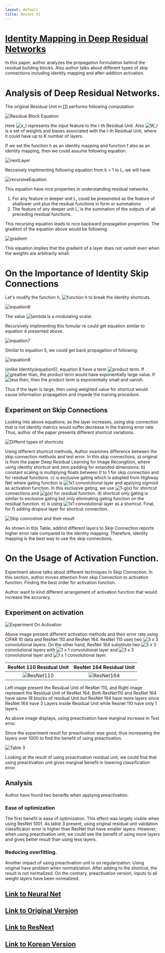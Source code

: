 ```yaml
---
layout: default
title: Resnet V2
---
```


# [Identity Mapping in Deep Residual Networks](https://arxiv.org/pdf/1603.05027.pdf)

In this paper, author analyzes the propagation formulation behind the residual building blocks. Also author talks about different types of skip connections including identity mapping and after-addition activation.

# Analysis of Deep Residual Networks.

The original Residual Unit in [\[1\]](https://arxiv.org/pdf/1512.03385.pdf) performs following computation

![Residual Block Equation](/assets/images/ToNN/resnet/v2/residualblockequation.PNG)

Here ![x_l](https://latex.codecogs.com/svg.image?x_l) represents the input feature to the l-th Residual Unit. Also ![W_l](https://latex.codecogs.com/svg.image?W_l) is a set of weights and biases associated with the l-th Residual Unit, where it could have up to K number of layers.

If we set the function h as an identity mapping and function f also as an identity mapping, then we could assume following equation.

![nextLayer](/assets/images/ToNN/resnet/v2/nextLayer.png)

Recusively implimenting following equation from k = 1 to L, we will have:

![recursiveEquation](/assets/images/ToNN/resnet/v2/recursiveEquation.png)

This equation have nice properties in understanding residual networks.

1. For any feature in deeper unit L, could be preseneted as the feature of shallower unit plus the resdual functions in form or summations
2. The feature of any deeper unit L, is the summation of the outputs of all preceding residual functions.

This recursing equation leads to nice backward propagation properties. The gradient of the equation above would be following.

![gradient](/assets/images/ToNN/resnet/v2/gradient.png)

This equation implies that the gradient of a layer does not vanish even when the weights are arbitrarily small.

# On the Importance of Identity Skip Connections

Let's modify the function h, ![function h](https://latex.codecogs.com/svg.image?h(x_{l&plus;1})=\lambda_lx_l) to break the identity shortcuts.

![equation6](/assets/images/ToNN/resnet/v2/equation6.png)

The value ![lambda](https://latex.codecogs.com/svg.image?%5Clambda_l) is a modulating scalar.

Recursively implimenting this fomular re could get equation similar to equation 4 presented above.

![equation7](/assets/images/ToNN/resnet/v2/equation7.png)

Similar to equation 5, we could get back propagation of following:

![equation8](/assets/images/ToNN/resnet/v2/equation8.png)

Unlike Identity(equation5), equation 8 have a term ![product term](https://latex.codecogs.com/svg.image?\prod_{i=l}^{L-1}{\lambda_i}). If ![greather than](https://latex.codecogs.com/svg.image?%5Clambda_i%3E1), the product term would have exponentially large value. If ![less then](https://latex.codecogs.com/svg.image?\lambda_i<1), then the product term is exponentially small and vanish.

Thus if the layer is large, then using weighted value for shortcut would cause information propagation and impede the training procedure.

## Experiment on Skip Connections

Looking into above equations, as the layer increases, using skip connection that is not identity matrics would suffer decrease in the training error rate. Thus, author of the paper presents different shortcut variations.

![Differnt types of shortcuts](/assets/images/ToNN/resnet/v2/DifferentTypeOfShortcut.png)

Using different shortcut methods, Author examines difference between the skip connection methods and test error. In this skip connections, a) original is from the paper Deep Residual Learning for Image Recongition, where using identity shortcut and zero padding for extanded dimensions. b) constant scaling is multiplying floats between 0 to 1 for skip connection and for residual functions. c) is exclusive gating which is adopted from Highway Net where gating funciton is ![1x1](https://latex.codecogs.com/svg.image?1\times1) convolutional layer and applying sigmoid as activation function. In this exclusive gating, we use ![1-g(x)](https://latex.codecogs.com/svg.image?1-g(x)) for shortcut connections and ![g(x)](https://latex.codecogs.com/svg.image?g(x)) for residual function. d) shortcut only gating is similar to exclusive gating but only eliminating gating function on the residual function. e) is using ![1x1](https://latex.codecogs.com/svg.image?1\times1) convolutional layer as a shortcut. Final, for f) adding dropout layer for shortcut connection.

![Skip conncetion and their result](/assets/images/ToNN/resnet/v2/SkipConnectionAndResult.png)

As shown in this Table, addind different layers to Skip Connection reports higher error rate compared to the identity mapping. Therefore, identity mapping is the best way to use the skip connections.

# On the Usage of Activation Function.

Experiment above talks about different techniques in Skip Connection. In this section, author moves attention from skip Connection to activation function. Finding the best order for activation function.

Author want to kind different arrangement of activation function that would increase the accuracy.

## Experiment on activation

![Experiment On Activation](/assets/images/ToNN/resnet/v2/ExperimentOnActivation.png)

Above image present different activation methods and their error rate using CIFAR 10 data and ResNet 110 and ResNet 164. ResNet 110 uses two ![3 x 3](https://latex.codecogs.com/svg.image?3\times3) convolutional layers. On the other hand, ResNet 164 substitute two ![3 x 3](https://latex.codecogs.com/svg.image?3\times3) convolutional layers with ![1 x 1](https://latex.codecogs.com/svg.image?1\times1) convolutional layer and ![3 x 3](https://latex.codecogs.com/svg.image?3\times3) convolutional layer and ![1 x 1](https://latex.codecogs.com/svg.image?1\times1) convolutional layer.

ResNet 110 Residual Unit | ResNet 164 Residual Unit
:-----------------------:|:---------------------------:
![ResNet110](/assets/images/ToNN/resnet/v2/ResNet110.png) | ![ResNet164](/assets/images/ToNN/resnet/v2/ResNet164.png)

Left image present the Residual Unti of ResNet 110, and Right image represent the Residual Unit of ResNet 164. Both ResNet110 and ResNet 164 have same 18 blocks of residual Unit but ResNet 164 have more layers since ResNet 164 have 3 Layers inside Residual Unit while Resnet 110 have only 1 layers.

As above image displays, using preactivation have marginal increase in Test error.

Since the experiment result for preactivation was good, thus increaseing the layers over 1000 to find the benefit of using preactivation.

![Table 3](/assets/images/ToNN/resnet/v2/./Table3.png)

Looking at the result of using preactivation residual unit, we could find that using preactivation unit gives marginal benefit in lowering classification error.

## Analysis

Author have found two beneifts when applying preactivation.

### Ease of optimization

The first benefit is ease of optimization. This effect was largely visible when using ResNet 1001. As table 3 present, using original residual unit validation classificaion error is higher than ResNet that have smaller layers. However, when using preactivation unit, we could see the benefit of using more layers and gives better result than using less layers.

### Reducing overfitting.

Another impact of using preactivation unit is on regularization. Using original have problem when normalziation. After adding to the shortcut, the result is not normalized. On the contrary, preactivation version, inputs to all weight layers have been normalized.

## [Link to Neural Net](../../)
## [Link to Original Version](../)
## [Link to ResNext](../ResNext/)
## [Link to Korean Version](../Korean/V2)